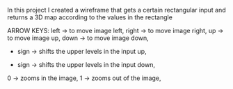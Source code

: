 In this project I created a wireframe that gets a certain rectangular input and returns a 3D map according to the values in the rectangle

ARROW KEYS:
left -> to move image left,
right -> to move image right,
up -> to move image up,
down -> to move image down,

+ sign -> shifts the upper levels in the input up,
- sign -> shifts the upper levels in the input down,

0 -> zooms in the image,
1 -> zooms out of the image,
